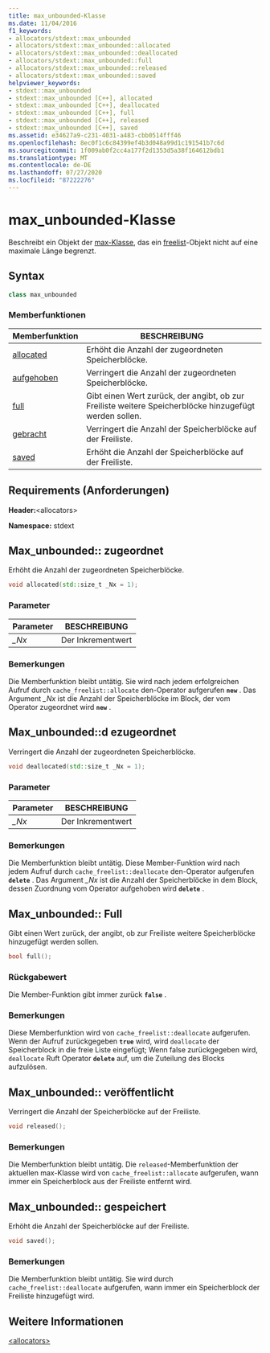 ```yaml
---
title: max_unbounded-Klasse
ms.date: 11/04/2016
f1_keywords:
- allocators/stdext::max_unbounded
- allocators/stdext::max_unbounded::allocated
- allocators/stdext::max_unbounded::deallocated
- allocators/stdext::max_unbounded::full
- allocators/stdext::max_unbounded::released
- allocators/stdext::max_unbounded::saved
helpviewer_keywords:
- stdext::max_unbounded
- stdext::max_unbounded [C++], allocated
- stdext::max_unbounded [C++], deallocated
- stdext::max_unbounded [C++], full
- stdext::max_unbounded [C++], released
- stdext::max_unbounded [C++], saved
ms.assetid: e34627a9-c231-4031-a483-cbb0514fff46
ms.openlocfilehash: 8ec0f1c6c84399ef4b3d048a99d1c191541b7c6d
ms.sourcegitcommit: 1f009ab0f2cc4a177f2d1353d5a38f164612bdb1
ms.translationtype: MT
ms.contentlocale: de-DE
ms.lasthandoff: 07/27/2020
ms.locfileid: "87222276"
---
```

# <a name="max_unbounded-class"></a>max_unbounded-Klasse

Beschreibt ein Objekt der [max-Klasse](../standard-library/allocators-header.md), das ein [freelist](../standard-library/freelist-class.md)-Objekt nicht auf eine maximale Länge begrenzt.

## <a name="syntax"></a>Syntax

```cpp
class max_unbounded
```

### <a name="member-functions"></a>Memberfunktionen

|Memberfunktion|BESCHREIBUNG|
|-|-|
|[allocated](#allocated)|Erhöht die Anzahl der zugeordneten Speicherblöcke.|
|[aufgehoben](#deallocated)|Verringert die Anzahl der zugeordneten Speicherblöcke.|
|[full](#full)|Gibt einen Wert zurück, der angibt, ob zur Freiliste weitere Speicherblöcke hinzugefügt werden sollen.|
|[gebracht](#released)|Verringert die Anzahl der Speicherblöcke auf der Freiliste.|
|[saved](#saved)|Erhöht die Anzahl der Speicherblöcke auf der Freiliste.|

## <a name="requirements"></a>Requirements (Anforderungen)

**Header:**\<allocators>

**Namespace:** stdext

## <a name="max_unboundedallocated"></a><a name="allocated"></a>Max_unbounded:: zugeordnet

Erhöht die Anzahl der zugeordneten Speicherblöcke.

```cpp
void allocated(std::size_t _Nx = 1);
```

### <a name="parameters"></a>Parameter

|Parameter|BESCHREIBUNG|
|---------------|-----------------|
|*_Nx*|Der Inkrementwert|

### <a name="remarks"></a>Bemerkungen

Die Memberfunktion bleibt untätig. Sie wird nach jedem erfolgreichen Aufruf durch `cache_freelist::allocate` den-Operator aufgerufen **`new`** . Das Argument *_Nx* ist die Anzahl der Speicherblöcke im Block, der vom Operator zugeordnet wird **`new`** .

## <a name="max_unboundeddeallocated"></a><a name="deallocated"></a>Max_unbounded::d ezugeordnet

Verringert die Anzahl der zugeordneten Speicherblöcke.

```cpp
void deallocated(std::size_t _Nx = 1);
```

### <a name="parameters"></a>Parameter

|Parameter|BESCHREIBUNG|
|---------------|-----------------|
|*_Nx*|Der Inkrementwert|

### <a name="remarks"></a>Bemerkungen

Die Memberfunktion bleibt untätig. Diese Member-Funktion wird nach jedem Aufruf durch `cache_freelist::deallocate` den-Operator aufgerufen **`delete`** . Das Argument *_Nx* ist die Anzahl der Speicherblöcke in dem Block, dessen Zuordnung vom Operator aufgehoben wird **`delete`** .

## <a name="max_unboundedfull"></a><a name="full"></a>Max_unbounded:: Full

Gibt einen Wert zurück, der angibt, ob zur Freiliste weitere Speicherblöcke hinzugefügt werden sollen.

```cpp
bool full();
```

### <a name="return-value"></a>Rückgabewert

Die Member-Funktion gibt immer zurück **`false`** .

### <a name="remarks"></a>Bemerkungen

Diese Memberfunktion wird von `cache_freelist::deallocate` aufgerufen. Wenn der Aufruf zurückgegeben **`true`** wird, wird `deallocate` der Speicherblock in die freie Liste eingefügt; Wenn false zurückgegeben wird, `deallocate` Ruft Operator **`delete`** auf, um die Zuteilung des Blocks aufzulösen.

## <a name="max_unboundedreleased"></a><a name="released"></a>Max_unbounded:: veröffentlicht

Verringert die Anzahl der Speicherblöcke auf der Freiliste.

```cpp
void released();
```

### <a name="remarks"></a>Bemerkungen

Die Memberfunktion bleibt untätig. Die `released`-Memberfunktion der aktuellen max-Klasse wird von `cache_freelist::allocate` aufgerufen, wann immer ein Speicherblock aus der Freiliste entfernt wird.

## <a name="max_unboundedsaved"></a><a name="saved"></a>Max_unbounded:: gespeichert

Erhöht die Anzahl der Speicherblöcke auf der Freiliste.

```cpp
void saved();
```

### <a name="remarks"></a>Bemerkungen

Die Memberfunktion bleibt untätig. Sie wird durch `cache_freelist::deallocate` aufgerufen, wann immer ein Speicherblock der Freiliste hinzugefügt wird.

## <a name="see-also"></a>Weitere Informationen

[\<allocators>](../standard-library/allocators-header.md)
